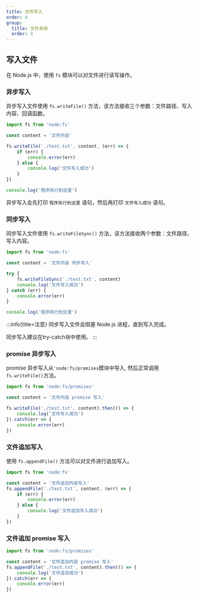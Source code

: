 ```yaml
---
title: 文件写入
order: 4
group:
  title: 文件系统
  order: 3
---
```


## 写入文件

在 Node.js 中，使用 `fs` 模块可以对文件进行读写操作。

### 异步写入

异步写入文件使用 `fs.writeFile()` 方法，该方法接收三个参数：文件路径、写入内容、回调函数。

```javascript
import fs from 'node:fs'

const content = '文件内容'

fs.writeFile('./test.txt', content, (err) => {
    if (err) {
        console.error(err)
    } else {
        console.log('文件写入成功')
    }
})

console.log('程序执行到这里')
```

异步写入会先打印 `程序执行到这里` 语句，然后再打印 `文件写入成功` 语句。

### 同步写入

同步写入文件使用 `fs.writeFileSync()` 方法，该方法接收两个参数：文件路径、写入内容。

```javascript
import fs from 'node:fs'

const content = '文件内容 同步写入'

try {
    fs.writeFileSync('./test.txt', content)
    console.log('文件写入成功')
} catch (err) {
    console.error(err)
}

console.log('程序执行到这里')
```

:::info{title=注意}
同步写入文件会阻塞 Node.js 进程，直到写入完成。

同步写入建议在try-catch块中使用。
:::

### promise 异步写入

promise 异步写入从`'node:fs/promises`模块中导入, 然后正常调用`fs.writeFile()`方法。

```javascript
import fs from 'node:fs/promises'

const content = '文件内容 promise 写入'

fs.writeFile('./test.txt', content).then(() => {
    console.log('文件写入成功')
}).catch(err => {
    console.error(err)
})
```


### 文件追加写入

使用 `fs.appendFile()` 方法可以对文件进行追加写入。

```javascript
import fs from 'node:fs'

const content = '文件追加内容写入'
fs.appendFile('./test.txt', content, (err) => {
    if (err) {
        console.error(err)
    } else {
        console.log('文件追加写入成功')
    }
})
```

### 文件追加 promise 写入

```javascript
import fs from 'node:fs/promises'

const content = '文件追加内容 promise 写入'
fs.appendFile('./test.txt', content).then(() => {
    console.log('文件追加成功')
}).catch(err => {
    console.error(err)
})
```
